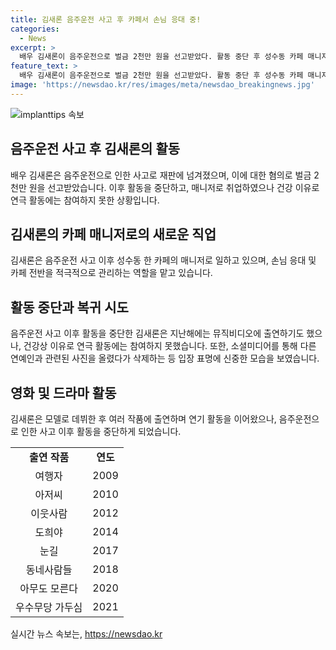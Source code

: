 ```yaml
---
title: 김새론 음주운전 사고 후 카페서 손님 응대 중!
categories:
  - News
excerpt: >
  배우 김새론이 음주운전으로 벌금 2천만 원을 선고받았다. 활동 중단 후 성수동 카페 매니저로 일하며 업무에 적극적으로 임하고 있다. 2022년 음주운전으로 사고를 낸 후 자숙하다가 작년에는 뮤직비디오에 출연하기도 했지만, 건강상의 이유로 연극 출역을 취소했다. 최근 SNS에 올린 사진도 논란을 일으켰고, 열애설에 대한 의도를 밝히지 않은 채 노코멘트로 회피했다. 2001년 모델로 데뷔한 그는 영화와 드라마를 통해 연기 활동을 이어왔지만, 사고 이후 활동을 중단했다.
feature_text: >
  배우 김새론이 음주운전으로 벌금 2천만 원을 선고받았다. 활동 중단 후 성수동 카페 매니저로 일하며 업무에 적극적으로 임하고 있다. 2022년 음주운전으로 사고를 낸 후 자숙하다가 작년에는 뮤직비디오에 출연하기도 했지만, 건강상의 이유로 연극 출역을 취소했다. 최근 SNS에 올린 사진도 논란을 일으켰고, 열애설에 대한 의도를 밝히지 않은 채 노코멘트로 회피했다. 2001년 모델로 데뷔한 그는 영화와 드라마를 통해 연기 활동을 이어왔지만, 사고 이후 활동을 중단했다.
image: 'https://newsdao.kr/res/images/meta/newsdao_breakingnews.jpg'
---
```


<p><img src="https://newsdao.kr/res/images/meta/newsdao_breakingnews.jpg" alt="implanttips 속보" /></p>

<h2 data-ke-size="size26">음주운전 사고 후 김새론의 활동</h2>

<p data-ke-size="size16">배우 김새론은 음주운전으로 인한 사고로 재판에 넘겨졌으며, 이에 대한 혐의로 벌금 2천만 원을 선고받았습니다. 이후 활동을 중단하고, 매니저로 취업하였으나 건강 이유로 연극 활동에는 참여하지 못한 상황입니다.</p>

<h2 data-ke-size="size26">김새론의 카페 매니저로의 새로운 직업</h2>

<p data-ke-size="size16">김새론은 음주운전 사고 이후 성수동 한 카페의 매니저로 일하고 있으며, 손님 응대 및 카페 전반을 적극적으로 관리하는 역할을 맡고 있습니다.</p>

<h2 data-ke-size="size26">활동 중단과 복귀 시도</h2>

<p data-ke-size="size16">음주운전 사고 이후 활동을 중단한 김새론은 지난해에는 뮤직비디오에 출연하기도 했으나, 건강상 이유로 연극 활동에는 참여하지 못했습니다. 또한, 소셜미디어를 통해 다른 연예인과 관련된 사진을 올렸다가 삭제하는 등 입장 표명에 신중한 모습을 보였습니다.</p>

<h2 data-ke-size="size26">영화 및 드라마 활동</h2>

<p data-ke-size="size16">김새론은 모델로 데뷔한 후 여러 작품에 출연하며 연기 활동을 이어왔으나, 음주운전으로 인한 사고 이후 활동을 중단하게 되었습니다.</p>

<div class="responsive-table">
  <table>
    <tbody>
      <tr>
        <td style="text-align: center; height: 17px;"><b>출연 작품</b></td>
        <td style="text-align: center; height: 17px;"><b>연도</b></td>
      </tr>
      <tr>
        <td style="text-align: center; height: 17px;">여행자</td>
        <td style="text-align: center; height: 17px;">2009</td>
      </tr>
      <tr>
        <td style="text-align: center; height: 17px;">아저씨</td>
        <td style="text-align: center; height: 17px;">2010</td>
      </tr>
      <tr>
        <td style="text-align: center; height: 17px;">이웃사람</td>
        <td style="text-align: center; height: 17px;">2012</td>
      </tr>
      <tr>
        <td style="text-align: center; height: 17px;">도희야</td>
        <td style="text-align: center; height: 17px;">2014</td>
      </tr>
      <tr>
        <td style="text-align: center; height: 17px;">눈길</td>
        <td style="text-align: center; height: 17px;">2017</td>
      </tr>
      <tr>
        <td style="text-align: center; height: 17px;">동네사람들</td>
        <td style="text-align: center; height: 17px;">2018</td>
      </tr>
      <tr>
        <td style="text-align: center; height: 17px;">아무도 모른다</td>
        <td style="text-align: center; height: 17px;">2020</td>
      </tr>
      <tr>
        <td style="text-align: center; height: 17px;">우수무당 가두심</td>
        <td style="text-align: center; height: 17px;">2021</td>
      </tr>
    </tbody>
  </table>
</div>
실시간 뉴스 속보는, <a href="https://newsdao.kr" rel="dofollow">https://newsdao.kr</a>


